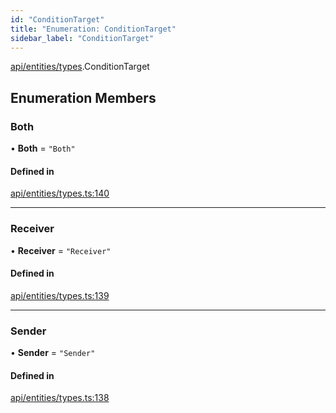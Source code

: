 ```yaml
---
id: "ConditionTarget"
title: "Enumeration: ConditionTarget"
sidebar_label: "ConditionTarget"
---
```


[api/entities/types](../../../../../modules/API/Entities/Types/Types.md).ConditionTarget

## Enumeration Members

### Both

• **Both** = ``"Both"``

#### Defined in

[api/entities/types.ts:140](https://github.com/PolymeshAssociation/polymesh-sdk/blob/c8da9dfce/src/api/entities/types.ts#L140)

___

### Receiver

• **Receiver** = ``"Receiver"``

#### Defined in

[api/entities/types.ts:139](https://github.com/PolymeshAssociation/polymesh-sdk/blob/c8da9dfce/src/api/entities/types.ts#L139)

___

### Sender

• **Sender** = ``"Sender"``

#### Defined in

[api/entities/types.ts:138](https://github.com/PolymeshAssociation/polymesh-sdk/blob/c8da9dfce/src/api/entities/types.ts#L138)
